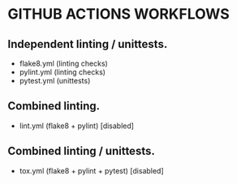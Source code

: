 # GITHUB ACTIONS WORKFLOWS

## Independent linting / unittests.
- flake8.yml (linting checks)
- pylint.yml (linting checks)
- pytest.yml (unittests)

## Combined linting.
- lint.yml (flake8 + pylint) [disabled]

## Combined linting / unittests.
- tox.yml (flake8 + pylint + pytest) [disabled]
